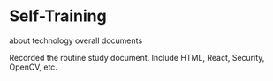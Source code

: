# Self-Training
about technology overall documents


Recorded the routine study document. Include HTML, React, Security, OpenCV, etc.
